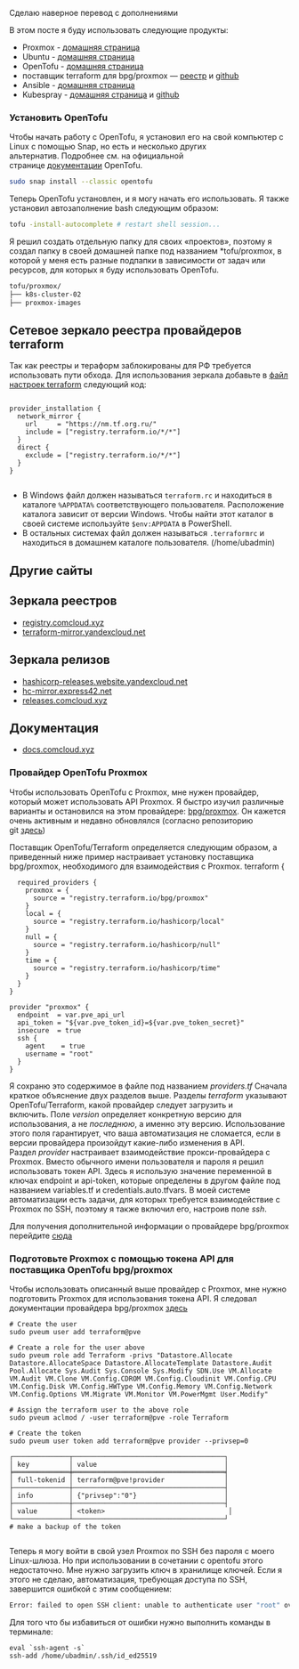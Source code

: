 Сделаю наверное перевод с дополнениями

В этом посте я буду использовать следующие продукты:

- Proxmox - [домашняя страница](https://www.proxmox.com/en/)
- Ubuntu - [домашняя страница](https://ubuntu.com/)
- OpenTofu - [домашняя страница](https://opentofu.org/)
- поставщик terraform для bpg/proxmox — [реестр](https://registry.terraform.io/providers/bpg/proxmox/latest) и [github](https://github.com/bpg/terraform-provider-proxmox)
- Ansible - [домашняя страница](https://www.ansible.com/community)
- Kubespray - [домашняя страница](https://kubespray.io/#/) и [github](https://github.com/kubernetes-sigs/kubespray/tree/master)

### Установить OpenTofu

Чтобы начать работу с OpenTofu, я установил его на свой компьютер с Linux с помощью Snap, но есть и несколько других альтернатив. Подробнее см. на официальной странице [документации](https://opentofu.org/docs/intro/install/snap) OpenTofu.

```bash
sudo snap install --classic opentofu
```

Теперь OpenTofu установлен, и я могу начать его использовать. Я также установил автозаполнение bash следующим образом:

```bash
tofu -install-autocomplete # restart shell session...
```

Я решил создать отдельную папку для своих «проектов», поэтому я создал папку в своей домашней папке под названием *tofu/proxmox, в которой у меня есть разные подпапки в зависимости от задач или ресурсов, для которых я буду использовать OpenTofu.

```bash
tofu/proxmox/
├── k8s-cluster-02
├── proxmox-images
```

## Сетевое зеркало реестра провайдеров terraform

Так как реестры и тераформ заблокированы для РФ требуется использовать пути обхода.
Для использования зеркала добавьте в [файл настроек terraform](https://www.terraform.io/cli/config/config-file) следующий код:

```

provider_installation {
  network_mirror {
    url     = "https://nm.tf.org.ru/"
    include = ["registry.terraform.io/*/*"]
  }
  direct {
    exclude = ["registry.terraform.io/*/*"]
  }
}
        
```

- В Windows файл должен называться `terraform.rc` и находиться в каталоге `%APPDATA%` соответствующего пользователя. Расположение каталога зависит от версии Windows. Чтобы найти этот каталог в своей системе используйте `$env:APPDATA` в PowerShell.
- В остальных системах файл должен называться `.terraformrc` и находиться в домашнем каталоге пользователя. (/home/ubadmin)
## Другие сайты
## Зеркала реестров
- [registry.comcloud.xyz](https://registry.comcloud.xyz/)
- [terraform-mirror.yandexcloud.net](https://cloud.yandex.ru/docs/tutorials/infrastructure-management/terraform-quickstart#configure-provider)
## Зеркала релизов
- [hashicorp-releases.website.yandexcloud.net](https://hashicorp-releases.website.yandexcloud.net/terraform/)
- [hc-mirror.express42.net](https://hc-mirror.express42.net/)
- [releases.comcloud.xyz](https://releases.comcloud.xyz/)
## Документация
- [docs.comcloud.xyz](https://docs.comcloud.xyz/)

### Провайдер OpenTofu Proxmox

Чтобы использовать OpenTofu с Proxmox, мне нужен провайдер, который может использовать API Proxmox. Я быстро изучил различные варианты и остановился на этом провайдере: [bpg/proxmox](https://registry.terraform.io/providers/bpg/proxmox). Он кажется очень активным и недавно обновлялся (согласно репозиторию git [здесь](https://github.com/bpg/terraform-provider-proxmox))

Поставщик OpenTofu/Terraform определяется следующим образом, а приведенный ниже пример настраивает установку поставщика bpg/proxmox, необходимого для взаимодействия с Proxmox.
terraform {

```
  required_providers {
    proxmox = {
      source = "registry.terraform.io/bpg/proxmox"
    }
    local = {
      source = "registry.terraform.io/hashicorp/local"
    }
    null = {
      source = "registry.terraform.io/hashicorp/null"
    }
    time = {
      source = "registry.terraform.io/hashicorp/time"
    }
  }
}

provider "proxmox" {
  endpoint  = var.pve_api_url
  api_token = "${var.pve_token_id}=${var.pve_token_secret}"
  insecure  = true
  ssh {
    agent    = true
    username = "root"
  }
}
```

Я сохраню это содержимое в файле под названием _providers.tf_
Сначала краткое объяснение двух разделов выше. Разделы _terraform_ указывают OpenTofu/Terraform, какой провайдер следует загрузить и включить. Поле _version_ определяет конкретную версию для использования, а не _последнюю_, а именно эту версию. Использование этого поля гарантирует, что ваша автоматизация не сломается, если в версии провайдера произойдут какие-либо изменения в API.
Раздел _provider_ настраивает взаимодействие прокси-провайдера с Proxmox. Вместо обычного имени пользователя и пароля я решил использовать токен API. Здесь я использую значение переменной в ключах endpoint и api-token, которые определены в другом файле под названием variables.tf и credentials.auto.tfvars. В моей системе автоматизации есть задачи, для которых требуется взаимодействие с Proxmox по SSH, поэтому я также включил его, настроив поле _ssh_.

Для получения дополнительной информации о провайдере bpg/proxmox перейдите [сюда](https://registry.terraform.io/providers/bpg/proxmox/latest/docs)
### Подготовьте Proxmox с помощью токена API для поставщика OpenTofu bpg/proxmox

Чтобы использовать описанный выше провайдер с Proxmox, мне нужно подготовить Proxmox для использования токена API. Я следовал документации провайдера bpg/proxmox [здесь](https://registry.terraform.io/providers/bpg/proxmox/latest/docs#api-token-authentication)

```
# Create the user
sudo pveum user add terraform@pve

# Create a role for the user above
sudo pveum role add Terraform -privs "Datastore.Allocate Datastore.AllocateSpace Datastore.AllocateTemplate Datastore.Audit Pool.Allocate Sys.Audit Sys.Console Sys.Modify SDN.Use VM.Allocate VM.Audit VM.Clone VM.Config.CDROM VM.Config.Cloudinit VM.Config.CPU VM.Config.Disk VM.Config.HWType VM.Config.Memory VM.Config.Network VM.Config.Options VM.Migrate VM.Monitor VM.PowerMgmt User.Modify"

# Assign the terraform user to the above role
sudo pveum aclmod / -user terraform@pve -role Terraform

# Create the token
sudo pveum user token add terraform@pve provider --privsep=0

┌──────────────┬──────────────────────────────────────┐
│ key          │ value                                │
╞══════════════╪══════════════════════════════════════╡
│ full-tokenid │ terraform@pve!provider               │
├──────────────┼──────────────────────────────────────┤
│ info         │ {"privsep":"0"}                      │
├──────────────┼──────────────────────────────────────┤
│ value        │ <token>                               │
└──────────────┴──────────────────────────────────────┘
# make a backup of the token
    

```

Теперь я могу войти в свой узел Proxmox по SSH без пароля с моего Linux-шлюза. Но при использовании в сочетании с opentofu этого недостаточно. Мне нужно загрузить ключ в хранилище ключей. Если я этого не сделаю, автоматизация, требующая доступа по SSH, завершится ошибкой с этим сообщением:
```bash
Error: failed to open SSH client: unable to authenticate user "root" over SSH to "172.18.5.102:22". Please verify that ssh-agent is correctly loaded with an authorized key via 'ssh-add -L' (NOTE: configurations in ~/.ssh/config are not considered by golang's ssh implementation). The exact error from ssh.Dial: ssh: handshake failed: ssh: unable to authenticate, attempted methods [none password], no supported methods remain
```
Для того что бы избавиться от ошибки нужно выполнить команды в терминале:
```
eval `ssh-agent -s`
ssh-add /home/ubadmin/.ssh/id_ed25519
```
